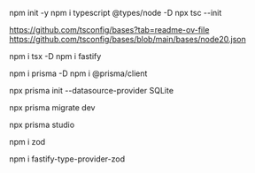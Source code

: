 npm init -y
npm i typescript @types/node -D
npx tsc --init

https://github.com/tsconfig/bases?tab=readme-ov-file
https://github.com/tsconfig/bases/blob/main/bases/node20.json

npm i tsx -D
npm i fastify

npm i prisma -D
npm i @prisma/client

npx prisma init --datasource-provider SQLite

npx prisma migrate dev

npx prisma studio

npm i zod

npm i fastify-type-provider-zod